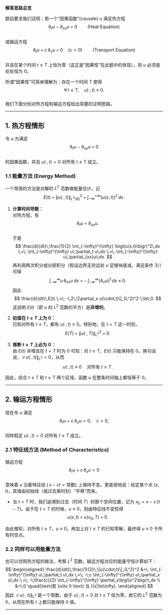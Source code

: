 **解答思路总览**  

题目要求我们证明：若一个“因果函数”(causale) $u$ 满足热方程  
$$
\partial_t u \;-\;\partial_{xx}u \;=\;0
\quad\quad(\text{Heat Equation})
$$  
或输运方程  
$$
\partial_t u \;+\;c\,\partial_x u \;=\;0
\quad (c>0)
\quad\quad(\text{Transport Equation})
$$  
并且在某个时间 $t \leq T$ 上恒为零（这正是“因果性”在此题中的体现），则 $u$ 必须是处处恒为 0。  

所谓“因果性”可简单理解为：存在一个时间 $T$ 使得
$$
\forall\, t \le T,\quad u(\cdot,\,t) \equiv 0.
$$  
我们下面分别对热方程和输运方程给出简要的证明思路。

---

## 1. 热方程情形

令 $u$ 为满足  
$$
\partial_t u \;-\;\partial_{xx}u \;=\;0
$$  
的因果函数，并且 $u(\cdot,t)=0$ 对所有 $t \leq T$ 成立。

### 1.1 能量方法 (Energy Method)

一个常用的方法是对解的 $L^2$ 范数做能量估计。记
$$
E(t) \;=\;\|u(\cdot,t)\|_{L^2(\mathbb{R})}^2
\;=\;\int_{-\infty}^{+\infty} \bigl(u(x,t)\bigr)^2\,dx.
$$

1. **计算时间导数：**  
   对热方程，有
   $$
   \partial_t u \;=\;\partial_{xx} u.
   $$  
   于是  
   $$
   \frac{d}{dt}\,\frac{1}{2} \int_{-\infty}^{\infty} \bigl(u(x,t)\bigr)^2\,dx
   \;=\;
   \int_{-\infty}^{\infty} u\,\partial_t u\;dx
   \;=\;
   \int_{-\infty}^{\infty} u\,\partial_{xx}u\;dx.
   $$
   再利用两次积分或分部积分（假设边界无穷远处 $u$ 足够快衰减，满足条件 3））可得
   $$
   \int_{-\infty}^{\infty} u\,\partial_{xx}u\;dx
   \;=\;
   -\,\int_{-\infty}^{\infty} \bigl(\partial_x u\bigr)^2\,dx
   \;\leq\;0.
   $$
   因此  
   $$
   \frac{d}{dt}\,E(t)
   \;=\;
   -\,2\,\|\partial_x u(\cdot,t)\|_{L^2}^2
   \;\le\;0.
   $$
   这说明 $E(t)$（即 $u$ 的 $L^2$ 范数的平方）是**非增的**。

2. **初值在 $t \le T$ 上为 0：**  
   已知对所有 $t \le T$，都有 $u(\cdot,t)\equiv 0$。特别地，在 $t=T$ 这一时刻，  
   $$
   E(T) \;=\;\|u(\cdot,T)\|_{L^2}^2 \;=\;0.
   $$

3. **推断 $t \ge T$ 上必为 0：**  
   由 $E(t)$ 非增且在 $t=T$ 时为 0 可知：对 $t \ge T$，$E(t)$ 只能保持在 0。换句话说，$\|u(\cdot,t)\|_{L^2}=0$，从而  
   $$
   u(\cdot,t)\equiv 0
   \quad\text{对所有 }t \ge T.
   $$

因此，综合 $t\le T$ 和 $t\ge T$ 两个区域，函数 $u$ 在整条时间轴上都恒等于 0。

---

## 2. 输运方程情形

现在令 $u$ 满足  
$$
\partial_t u + c\,\partial_x u = 0,
\quad c>0,
$$  
同样假定 $u(\cdot,t)=0$ 对所有 $t \le T$ 成立。

### 2.1 特征线方法 (Method of Characteristics)

输运方程  
$$
\partial_t u + c\,\partial_x u = 0
$$  
意味着 $u$ 沿着特征线 $\{\,x-ct=\text{常数}\}$ 上保持不变。更直观地说：给定某个点 $(x, t)$，其值由初始线（或过去某时刻）“平移”而来。

- 当 $t > T$ 时，我们追溯到过去（时间 $T$）的那个空间位置，记为 $\displaystyle x_0 = x - c\,(t - T)$。由于在 $t=T$ 的时候，$u\equiv 0$，则由特征线不变性得  
  $$
  u(x,t) \;=\; u(x_0,\,T) \;=\; 0.
  $$

由此推知，对所有 $t \ge T$，$u\equiv 0$。再加上对 $t \le T$ 的已知零解，最终得 $u\equiv 0$ 于所有时空点。

### 2.2 同样可以用能量方法

也可以仿照热方程的做法，考察 $L^2$ 范数。输运方程对应的能量守恒计算如下：
$$
\begin{aligned}
\frac{d}{dt}\,\frac{1}{2}\,\|u(\cdot,t)\|_{L^2}^2
&=\;
\int_{-\infty}^{\infty} u\,\partial_t u\,dx
\;=\;
-\;c \int_{-\infty}^{\infty} u\,\partial_x u\,dx
\;=\;
-\;\frac{c}{2} \int_{-\infty}^{\infty} \partial_x\bigl(u^2\bigr)\,dx \\
&=\;0
\quad(\text{若 }u\to 0 \text{ 当 }|x|\to\infty).
\end{aligned}
$$
因此 $\|u(\cdot,t)\|_{L^2}$ 是一个常数。由于 $u(\cdot,t)=0$ 对 $t \le T$ 恒为零，故它的 $L^2$ 范数为 0，从而在所有 $t$ 上都只能保持 0 值。

---
